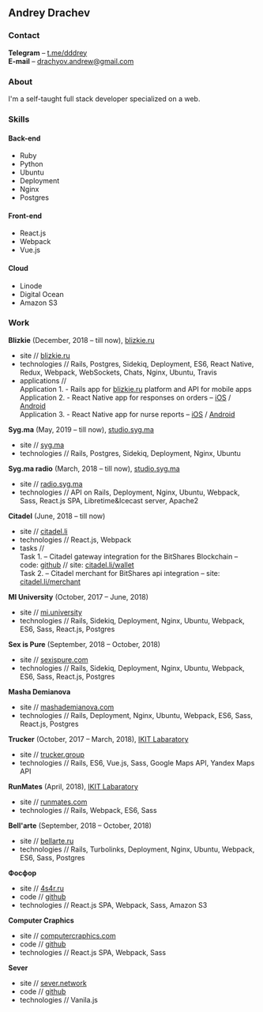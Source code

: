 ## Andrey Drachev

### Contact
**Telegram** –  [t.me/dddrey](http://t.me/dddrey) <br>
**E-mail** –  [drachyov.andrew@gmail.com](mailto:drachyov.andrew@gmail.com) <br>

### About
I'm a self-taught full stack developer specialized on a web.

### Skills

#### Back-end

-   Ruby
-   Python
-   Ubuntu
-   Deployment
-   Nginx
-   Postgres

#### Front-end

-   React.js
-   Webpack
-   Vue.js

#### Cloud

-   Linode
-   Digital Ocean
-   Amazon S3


### Work
**Blizkie** (December, 2018 – till now), [blizkie.ru](https://blizkie.ru) <br>
- site // [blizkie.ru](https://blizkie.ru/) <br>
- technologies // Rails, Postgres, Sidekiq, Deployment, ES6, React Native, Redux, Webpack, WebSockets, Chats, Nginx, Ubuntu, Travis
- applications // <br>
Application 1. - Rails app for [blizkie.ru](https://blizkie.ru/) platform and API for mobile apps<br>
Application 2. - React Native app for responses on orders – [iOS](https://apps.apple.com/ru/app/работа-сиделкой/id1455323208) / [Android](https://play.google.com/store/apps/details?id=com.caregiversapp) <br>
Application 3. - React Native app for nurse reports – [iOS](https://apps.apple.com/ru/app/для-специалистов/id1416592574) / [Android](https://play.google.com/store/apps/details?id=com.reportsapp)

**Syg.ma** (May, 2019 – till now), [studio.syg.ma](https://studio.syg.ma) <br>
- site // [syg.ma](https://syg.ma/) <br>
- technologies // Rails, Postgres, Sidekiq, Deployment, Nginx, Ubuntu 

**Syg.ma radio** (March, 2018 – till now), [studio.syg.ma](https://studio.syg.ma) <br>
- site // [radio.syg.ma](https://radio.syg.ma/) <br>
- technologies // API on Rails, Deployment, Nginx, Ubuntu, Webpack, Sass, React.js SPA, Libretime&Icecast server, Apache2

**Citadel** (June, 2018 – till now) <br>
- site // [citadel.li](https://citadel.li/) <br>
- technologies // React.js, Webpack <br>
- tasks // <br>
Task 1. – Citadel gateway integration for the BitShares Blockchain –
code: [github](https://github.com/bitshares/bitshares-ui/pull/1695/files) // site: [citadel.li/wallet](https://citadel.li/wallet/#/) <br>
Task 2. – Citadel merchant for BitShares api integration – site: [citadel.li/merchant](https://citadel.li/merchant/)

**MI University** (October, 2017 – June, 2018) <br>
- site // [mi.university](https://mi.university/) <br>
- technologies // Rails, Sidekiq, Deployment, Nginx, Ubuntu, Webpack, ES6, Sass, React.js, Postgres

**Sex is Pure** (September, 2018 – October, 2018) <br>
- site // [sexispure.com](https://sexispure.com/) <br>
- technologies // Rails, Sidekiq, Deployment, Nginx, Ubuntu, Webpack, ES6, Sass, React.js, Postgres

**Masha Demianova** <br>
- site // [mashademianova.com](https://mashademianova.com/) <br>
- technologies // Rails, Deployment, Nginx, Ubuntu, Webpack, ES6, Sass, React.js, Postgres

**Trucker** (October, 2017 – March, 2018), [IKIT Labaratory](https://ikitlab.com/) <br>
- site // [trucker.group](https://www.trucker.group/) <br>
- technologies // Rails, ES6, Vue.js, Sass, Google Maps API, Yandex Maps API

**RunMates** (April, 2018), [IKIT Labaratory](https://ikitlab.com/) <br>
- site // [runmates.com](https://runmates.com/) <br>
- technologies // Rails, Webpack, ES6, Sass

**Bell'arte** (September, 2018 – October, 2018) <br>
- site // [bellarte.ru](https://bellarte.ru/) <br>
- technologies // Rails, Turbolinks, Deployment, Nginx, Ubuntu, Webpack, ES6, Sass, Postgres

**Фосфор** <br>
- site // [4s4r.ru](http://4s4r.ru/) <br>
- code // [github](https://github.com/4s4r/4s4r.github.io/tree/develop) <br>
- technologies // React.js SPA, Webpack, Sass, Amazon S3

**Computer Craphics** <br>
- site // [computercraphics.com](http://computercraphics.com/) <br>
- code // [github](https://github.com/ComputerCraphics/computercraphics.github.io) <br>
- technologies // React.js SPA, Webpack, Sass

**Sever** <br>
- site // [sever.network](http://sever.network/) <br>
- code // [github](https://github.com/sever-token/sever-token.github.io) <br>
- technologies // Vanila.js

